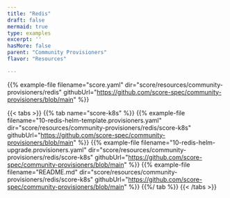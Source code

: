 ```yaml
---
title: "Redis"
draft: false
mermaid: true
type: examples
excerpt: ''
hasMore: false
parent: "Community Provisioners"
flavor: "Resources"

---
```


{{% example-file filename="score.yaml" dir="score/resources/community-provisioners/redis" githubUrl="https://github.com/score-spec/community-provisioners/blob/main" %}}

{{< tabs >}}
{{% tab name="score-k8s" %}}
{{% example-file filename="10-redis-helm-template.provisioners.yaml" dir="score/resources/community-provisioners/redis/score-k8s" githubUrl="https://github.com/score-spec/community-provisioners/blob/main" %}}
{{% example-file filename="10-redis-helm-upgrade.provisioners.yaml" dir="score/resources/community-provisioners/redis/score-k8s" githubUrl="https://github.com/score-spec/community-provisioners/blob/main" %}}
{{% example-file filename="README.md" dir="score/resources/community-provisioners/redis/score-k8s" githubUrl="https://github.com/score-spec/community-provisioners/blob/main" %}}
{{%/ tab %}}
{{< /tabs >}}
